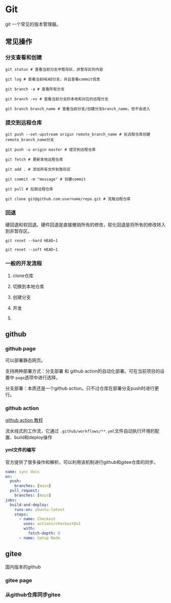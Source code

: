 # Git

git 一个常见的版本管理器。

## 常见操作

### 分支查看和创建
```shell
git status # 查看当前分支中暂存区、非暂存区的内容

git log # 查看当前HEAD分支，并且查看commit信息

git branch -a # 查看所有分支

git branch -vv # 查看当前分支的本地和对应的远程分支

git branch branch_name # 查看当前分支/创建分支branch_name，但不会进入
```

### 提交到远程仓库
```shell
git push --set-upstream origin remote_branch_name # 在远程仓库创建remote_branch_name分支

git push -u origin master # 提交到远程仓库

git fetch # 更新本地远程仓库

git add . # 添加所有文件到暂存区

git commit -m "message" # 创建commit

git pull # 拉取远程仓库

git clone git@github.com:username/repo.git # 克隆远程仓库
```

### 回退

硬回退和软回退。硬件回退是直接撤销所有的修改，软化回退是将所有的修改转入到非暂存区。
```shell
git reset --hard HEAD~1

git reset --soft HEAD~1
```

### 一般的开发流程

1. clone仓库

2. 切换到本地仓库

3. 创建分支

4. 开发

5. 

## github

### github page

可以部署静态网页。

支持两种部署方式：分支部署 和 github action的自动化部署。可在当前项目的设置中 `page`选项中进行选择。

分支部署：本质还是一个github action。只不过仓库在部署分支push时进行更行。

### github action

[github action 教程](https://www.ruanyifeng.com/blog/2019/09/getting-started-with-github-actions.html)

流水线式的工作流，它通过 `.github/workflows/**.yml`文件自动执行环境的配置、build和deploy操作

#### yml文件的编写

官方提供了很多操作和解析。可以利用该机制进行github和gitee仓库的同步。

```yml
name: sync docs
on:
  push:
    branches: [main]
  pull_request:
    branches: [main]
jobs:
  build-and-deploy:
    runs-on: ubuntu-latest
    steps:
      - name: Checkout
        uses: actions/checkout@v2
        with:
          fetch-depth: 0
      - name: Setup Node
```

## gitee

国内版本的github

### gitee page

### 从github仓库同步gitee
